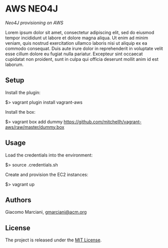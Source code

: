 # AWS NEO4J

*Neo4J provisioning on AWS*

Lorem ipsum dolor sit amet, consectetur adipiscing elit, sed do eiusmod tempor incididunt ut labore et dolore magna aliqua.
Ut enim ad minim veniam, quis nostrud exercitation ullamco laboris nisi ut aliquip ex ea commodo consequat.
Duis aute irure dolor in reprehenderit in voluptate velit esse cillum dolore eu fugiat nulla pariatur.
Excepteur sint occaecat cupidatat non proident, sunt in culpa qui officia deserunt mollit anim id est laborum.


## Setup
Install the plugin:

  $> vagrant plugin install vagrant-aws

Install the box:

  $> vagrant box add dummy https://github.com/mitchellh/vagrant-aws/raw/master/dummy.box


## Usage
Load the credentials into the environment:

  $> source .credentials.sh

Create and provision the EC2 instances:

  $> vagrant up


## Authors
Giacomo Marciani, [gmarciani@acm.org](mailto:gmarciani@acm.org)


## License
The project is released under the [MIT License](https://opensource.org/licenses/MIT).
